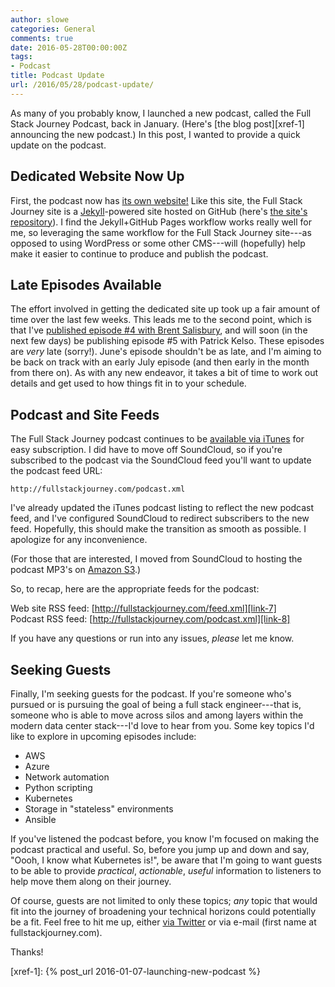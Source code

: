 ```yaml
---
author: slowe
categories: General
comments: true
date: 2016-05-28T00:00:00Z
tags:
- Podcast
title: Podcast Update
url: /2016/05/28/podcast-update/
---
```


As many of you probably know, I launched a new podcast, called the Full Stack Journey Podcast, back in January. (Here's [the blog post][xref-1] announcing the new podcast.) In this post, I wanted to provide a quick update on the podcast.

## Dedicated Website Now Up

First, the podcast now has [its own website!][link-1] Like this site, the Full Stack Journey site is a [Jekyll][link-2]-powered site hosted on GitHub (here's [the site's repository][link-3]). I find the Jekyll+GitHub Pages workflow works really well for me, so leveraging the same workflow for the Full Stack Journey site---as opposed to using WordPress or some other CMS---will (hopefully) help make it easier to continue to produce and publish the podcast.

## Late Episodes Available

The effort involved in getting the dedicated site up took up a fair amount of time over the last few weeks. This leads me to the second point, which is that I've [published episode #4 with Brent Salisbury][link-5], and will soon (in the next few days) be publishing episode #5 with Patrick Kelso. These episodes are _very_ late (sorry!). June's episode shouldn't be as late, and I'm aiming to be back on track with an early July episode (and then early in the month from there on). As with any new endeavor, it takes a bit of time to work out details and get used to how things fit in to your schedule.

## Podcast and Site Feeds

The Full Stack Journey podcast continues to be [available via iTunes][link-4] for easy subscription. I did have to move off SoundCloud, so if you're subscribed to the podcast via the SoundCloud feed you'll want to update the podcast feed URL:

    http://fullstackjourney.com/podcast.xml

I've already updated the iTunes podcast listing to reflect the new podcast feed, and I've configured SoundCloud to redirect subscribers to the new feed. Hopefully, this should make the transition as smooth as possible. I apologize for any inconvenience.

(For those that are interested, I moved from SoundCloud to hosting the podcast MP3's on [Amazon S3][link-6].)

So, to recap, here are the appropriate feeds for the podcast:

Web site RSS feed: [http://fullstackjourney.com/feed.xml][link-7]  
Podcast RSS feed: [http://fullstackjourney.com/podcast.xml][link-8]

If you have any questions or run into any issues, _please_ let me know.

## Seeking Guests

Finally, I'm seeking guests for the podcast. If you're someone who's pursued or is pursuing the goal of being a full stack engineer---that is, someone who is able to move across silos and among layers within the modern data center stack---I'd love to hear from you. Some key topics I'd like to explore in upcoming episodes include:

* AWS
* Azure
* Network automation
* Python scripting
* Kubernetes
* Storage in "stateless" environments
* Ansible

If you've listened the podcast before, you know I'm focused on making the podcast practical and useful. So, before you jump up and down and say, "Oooh, I know what Kubernetes is!", be aware that I'm going to want guests to be able to provide _practical_, _actionable_, _useful_ information to listeners to help move them along on their journey.

Of course, guests are not limited to only these topics; _any_ topic that would fit into the journey of broadening your technical horizons could potentially be a fit. Feel free to hit me up, either [via Twitter][link-9] or via e-mail (first name at fullstackjourney.com).

Thanks!



[link-1]: http://fullstackjourney.com
[link-2]: http://jekyllrb.com/
[link-3]: https://github.com/lowescott/fullstackjourney
[link-4]: https://itunes.apple.com/us/podcast/full-stack-journey/id1073172158?mt=2
[link-5]: http://fullstackjourney.com/2016/04/14/full-stack-journey-ep004/
[link-6]: http://aws.amazon.com/s3/
[link-7]: http://fullstackjourney.com/feed.xml
[link-8]: http://fullstackjourney.com/podcast.xml
[link-9]: https://twitter.com/scott_lowe

[xref-1]: {% post_url 2016-01-07-launching-new-podcast %}

